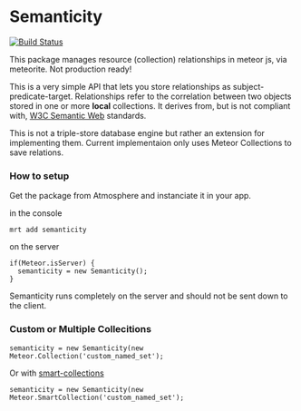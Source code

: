 Semanticity
==================

[![Build Status](https://travis-ci.org/CMToups/meteor-semanticity.png)](https://travis-ci.org/CMToups/meteor-semanticity)

This package manages resource (collection) relationships in meteor js, via meteorite. Not production ready!

This is a very simple API that lets you store relationships as subject-predicate-target. 
Relationships refer to the correlation between two objects stored in one or more **local** collections. 
It derives from, but is not compliant with, [W3C Semantic Web](http://www.w3.org/standards/semanticweb/) standards.

This is not a triple-store database engine but rather an extension for implementing them. 
Current implementaion only uses Meteor Collections to save relations.




### How to setup

Get the package from Atmosphere and instanciate it in your app.

in the console
```
mrt add semanticity
```
on the server
```
if(Meteor.isServer) {
  semanticity = new Semanticity();
}
```
Semanticity runs completely on the server and should not be sent down to the client.

### Custom or Multiple Collecitions 

```
semanticity = new Semanticity(new Meteor.Collection('custom_named_set');
```
Or with [smart-collections](https://github.com/arunoda/meteor-smart-collections)
```
semanticity = new Semanticity(new Meteor.SmartCollection('custom_named_set');
```


